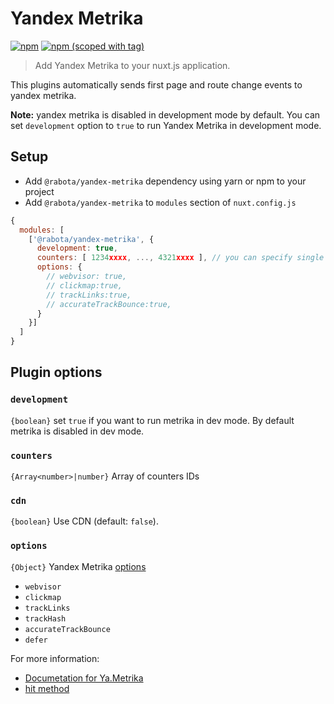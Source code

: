 # Yandex Metrika
[![npm](https://img.shields.io/npm/dt/@rabota/yandex-metrika.svg?style=flat-square)](https://www.npmjs.com/package/@rabota/yandex-metrika)
[![npm (scoped with tag)](https://img.shields.io/npm/v/@rabota/yandex-metrika/latest.svg?style=flat-square)](https://www.npmjs.com/package/@rabota/yandex-metrika)

> Add Yandex Metrika to your nuxt.js application.

This plugins automatically sends first page and route change events to yandex metrika.

**Note:** yandex metrika is disabled in development mode by default.
You can set `development` option to `true` to run Yandex Metrika in development mode.

## Setup
- Add `@rabota/yandex-metrika` dependency using yarn or npm to your project
- Add `@rabota/yandex-metrika` to `modules` section of `nuxt.config.js`
```js
{
  modules: [
    ['@rabota/yandex-metrika', {
      development: true,
      counters: [ 1234xxxx, ..., 4321xxxx ], // you can specify single OR multiple IDs
      options: {
        // webvisor: true,
        // clickmap:true,
        // trackLinks:true,
        // accurateTrackBounce:true,
      }
    }]
  ]
}
````

## Plugin options

### `development` 
```{boolean}``` set `true` if you want to run metrika in dev mode. By default metrika is disabled in dev mode.

### `counters` 
```{Array<number>|number}``` Array of counters IDs

### `cdn` 
```{boolean}``` Use CDN (default: `false`).

### `options` 
```{Object}``` Yandex Metrika [options](https://yandex.com/support/metrica/code/counter-initialize.xml)

* `webvisor`
* `clickmap`
* `trackLinks`
* `trackHash`
* `accurateTrackBounce`
* `defer`

For more information:
- [Documetation for Ya.Metrika](https://yandex.com/support/metrica/code/counter-initialize.xml)
- [hit method](https://yandex.com/support/metrica/objects/hit.xml)
